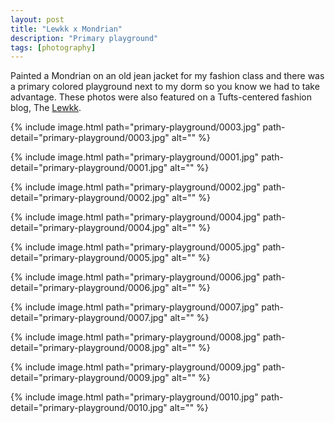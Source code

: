 ```yaml
---
layout: post
title: "Lewkk x Mondrian"
description: "Primary playground"
tags: [photography]
---
```


Painted a Mondrian on an old jean jacket for my fashion class and there was a primary colored playground next to my dorm so you know we had to take advantage. These photos were also featured on a Tufts-centered fashion blog, The [Lewkk](https://www.instagram.com/the_lewkk/).

{% include image.html path="primary-playground/0003.jpg" path-detail="primary-playground/0003.jpg" alt="" %}

{% include image.html path="primary-playground/0001.jpg" path-detail="primary-playground/0001.jpg" alt="" %}

{% include image.html path="primary-playground/0002.jpg" path-detail="primary-playground/0002.jpg" alt="" %}

{% include image.html path="primary-playground/0004.jpg" path-detail="primary-playground/0004.jpg" alt="" %}

{% include image.html path="primary-playground/0005.jpg" path-detail="primary-playground/0005.jpg" alt="" %}

{% include image.html path="primary-playground/0006.jpg" path-detail="primary-playground/0006.jpg" alt="" %}

{% include image.html path="primary-playground/0007.jpg" path-detail="primary-playground/0007.jpg" alt="" %}

{% include image.html path="primary-playground/0008.jpg" path-detail="primary-playground/0008.jpg" alt="" %}

{% include image.html path="primary-playground/0009.jpg" path-detail="primary-playground/0009.jpg" alt="" %}

{% include image.html path="primary-playground/0010.jpg" path-detail="primary-playground/0010.jpg" alt="" %}
